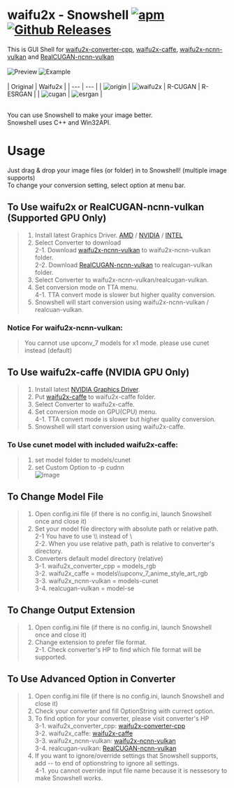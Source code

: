 # waifu2x - Snowshell [![apm](https://img.shields.io/apm/l/vim-mode.svg)]( [![apm](https://img.shields.io/apm/dm/vim-mode.svg)](https://github.com/YukihoAA/waifu2x_snowshell)) [![Github Releases](https://img.shields.io/github/downloads/YukihoAA/waifu2x_snowshell/total.svg)](https://github.com/YukihoAA/waifu2x_snowshell/releases)

This is GUI Shell for [waifu2x-converter-cpp](https://github.com/DeadSix27/waifu2x-converter-cpp), [waifu2x-caffe](https://github.com/lltcggie/waifu2x-caffe), [waifu2x-ncnn-vulkan](https://github.com/nihui/waifu2x-ncnn-vulkan) and [RealCUGAN-ncnn-vulkan](https://github.com/nihui/realcugan-ncnn-vulkan) <br/> <br/>
![Preview](https://github.com/YukihoAA/waifu2x_snowshell/blob/master/Preview.PNG) ![Example](https://github.com/YukihoAA/waifu2x_snowshell/blob/master/Example.PNG) <br /> <br/>
| Original | Waifu2x |
| --- | --- |
|  ![origin](https://user-images.githubusercontent.com/20253131/196035794-a5da8b46-7fc1-498a-a35b-12fdb92c60ae.PNG)  | ![waifu2x](https://user-images.githubusercontent.com/20253131/196035799-86897dbe-5535-4b87-a246-3720913644e4.PNG)
| R-CUGAN | R-ESRGAN |
| ![cugan](https://user-images.githubusercontent.com/20253131/196035811-a5194833-f572-43ac-b03f-52b4626c3121.PNG) | ![esrgan](https://user-images.githubusercontent.com/20253131/196035813-31796abe-0bfe-4824-a406-60e01de5c8fd.PNG) |

 <br/>
You can use Snowshell to make your image better. <br/>
Snowshell uses C++ and Win32API. 

# Usage
Just drag & drop your image files (or folder) in to Snowshell! (multiple image supports) <br/>
To change your conversion setting, select option at menu bar. <br/>

## To Use waifu2x or RealCUGAN-ncnn-vulkan (Supported GPU Only)
> 1. Install latest Graphics Driver. [AMD](https://www.amd.com/en/support) / [NVIDIA](https://www.nvidia.co.kr/Download/index.aspx) / [INTEL](https://www.intel.com/content/www/us/en/support/detect.html) <br/>
> 2. Select Converter to download <br/>
> 2-1. Download [waifu2x-ncnn-vulkan](https://github.com/nihui/waifu2x-ncnn-vulkan/releases) to waifu2x-ncnn-vulkan folder. <br/>
> 2-2. Download [RealCUGAN-ncnn-vulkan](https://github.com/nihui/realcugan-ncnn-vulkan) to realcugan-vulkan folder. <br/>
> 3. Select Converter to waifu2x-ncnn-vulkan/realcugan-vulkan. <br/>
> 4. Set conversion mode on TTA menu. <br/>
> 4-1. TTA convert mode is slower but higher quality conversion. <br/>
> 5. Snowshell will start conversion using waifu2x-ncnn-vulkan / realcuan-vulkan.

### Notice For waifu2x-ncnn-vulkan:
> You cannot use upconv_7 models for x1 mode. please use cunet instead (default)

## To Use waifu2x-caffe (NVIDIA GPU Only)
> 1. Install latest [NVIDIA Graphics Driver](https://www.nvidia.co.kr/Download/index.aspx). <br/>
> 2. Put [waifu2x-caffe](https://github.com/lltcggie/waifu2x-caffe/releases) to waifu2x-caffe folder. <br/>
> 3. Select Converter to waifu2x-caffe. <br/>
> 4. Set conversion mode on GPU(CPU) menu. <br/>
> 4-1. TTA convert mode is slower but higher quality conversion. <br/>
> 5. Snowshell will start conversion using waifu2x-caffe.

### To Use cunet model with included waifu2x-caffe:
> 1. set model folder to models/cunet
> 2. set Custom Option to -p cudnn <br/>
> ![image](https://user-images.githubusercontent.com/20253131/71813700-aeede580-30bd-11ea-84a7-63d49a9fe6b6.png)

## To Change Model File
> 1. Open config.ini file (if there is no config.ini, launch Snowshell once and close it) <br/>
> 2. Set your model file directory with absolute path or relative path. <br/>
> 2-1 You have to use \\\\ instead of \ <br/>
> 2-2. When you use relative path, path is relative to converter's directory. <br/>
> 3. Converters default model directory (relative) <br/>
> 3-1. waifu2x_converter_cpp = models_rgb <br/>
> 3-2. waifu2x_caffe = models\\\\upconv_7_anime_style_art_rgb <br/>
> 3-3. waifu2x_ncnn-vulkan = models-cunet <br/>
> 3-4. realcugan-vulkan = model-se <br/>

## To Change Output Extension
> 1. Open config.ini file (if there is no config.ini, launch Snowshell once and close it) <br/>
> 2. Change extension to prefer file format. <br/>
> 2-1. Check converter's HP to find which file format will be supported. <br/>

## To Use Advanced Option in Converter
> 1. Open config.ini file (if there is no config.ini, launch Snowshell and close it) <br/>
> 2. Check your converter and fill OptionString with currect option. <br/>
> 3. To find option for your converter, please visit converter's HP <br/>
> 3-1. waifu2x_converter_cpp: [waifu2x-converter-cpp](https://github.com/DeadSix27/waifu2x-converter-cpp) <br/>
> 3-2. waifu2x_caffe: [waifu2x-caffe](https://github.com/lltcggie/waifu2x-caffe) <br/>
> 3-3. waifu2x_ncnn-vulkan: [waifu2x-ncnn-vulkan](https://github.com/nihui/waifu2x-ncnn-vulkan) <br/>
> 3-4. realcugan-vulkan: [RealCUGAN-ncnn-vulkan](https://github.com/nihui/realcugan-ncnn-vulkan) <br/>
> 4. If you want to ignore/override settings that Snowshell supports, add -- to end of optionstring to ignore all settings.<br/>
> 4-1. you cannot override input file name because it is nessesory to make Snowshell works.
